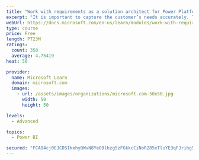 ```yaml
---
title: "Work with requirements as a solution architect for Power Platform and Dynamics 365"
excerpt: "It is important to capture the customer’s needs accurately. This module explains how to capture requirements and identify functional and non-functional items."
webUrl: https://docs.microsoft.com/en-us/learn/modules/work-with-requirements/
type: course
price: Free
length: PT23M
ratings:
  count: 358
  average: 4.75419
heat: 50

provider:
  name: Microsoft Learn
  domain: microsoft.com
  images:
    - url: /assets/images/organizations/microsoft.com-50x50.jpg
      width: 50
      height: 50

levels:
  - Advanced

topics:
  - Power BI

secured: "FCAO4cj0EJCDSIkehyOWvN8YeO9lhzg5zFGkkcCiNoR285xTluYE3qFJrihg59IrJl98vWYXU4cckoyYARZ5E2AkC0XyDpLxG7+0DU9JDtMS9Sb+ur9an+yfGh9QisnhId/AKpufcLYy8Z/69qFoCAkBmu1G/NpkC+wDD9Rd5H2XgrGVpwKWt64MXASh5AoC/CixrGBNHxXlF5D4pkX4bG44mj6A91f12XQE/S2rcbZOTuP6AK91FWqOdH5h998TQZtGmk4xFCmuxxrirDYJjFLJ8mBGsdSv12vjBHrjg30kF6/sAL5a8s+q10JLJsyCPw68AdyBMzI5RXAMjuHpMlPKeTxDukHXMxYbYlYZSukupObncqy/kUf55yE5GZppt5+geudj5akix4dEhx4y2GGDAMFghZEABhAsyBY9hn0=;KRehn7lAe2YGUfOEbAj4rg=="
---
```


